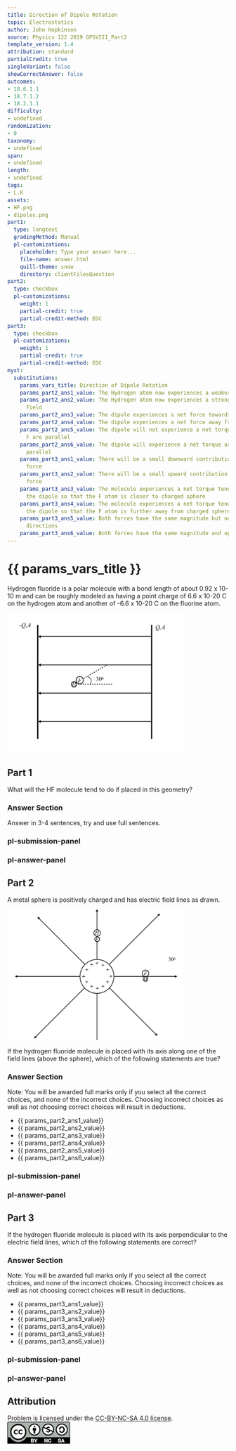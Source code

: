 ```yaml
---
title: Direction of Dipole Rotation
topic: Electrostatics
author: John Hopkinson
source: Physics 122 2019 GPSVIII_Part2
template_version: 1.4
attribution: standard
partialCredit: true
singleVariant: false
showCorrectAnswer: false
outcomes:
- 18.6.1.1
- 18.7.1.2
- 18.2.1.1
difficulty:
- undefined
randomization:
- 0
taxonomy:
- undefined
span:
- undefined
length:
- undefined
tags:
- L.K
assets:
- HF.png
- dipoles.png
part1:
  type: longtext
  gradingMethod: Manual
  pl-customizations:
    placeholder: Type your answer here...
    file-name: answer.html
    quill-theme: snow
    directory: clientFilesQuestion
part2:
  type: checkbox
  pl-customizations:
    weight: 1
    partial-credit: true
    partial-credit-method: EDC
part3:
  type: checkbox
  pl-customizations:
    weight: 1
    partial-credit: true
    partial-credit-method: EDC
myst:
  substitutions:
    params_vars_title: Direction of Dipole Rotation
    params_part2_ans1_value: The Hydrogen atom now experiences a weaker Electric Field
    params_part2_ans2_value: The Hydrogen atom now experiences a stronger Electric
      Field
    params_part2_ans3_value: The dipole experiences a net force towards the sphere
    params_part2_ans4_value: The dipole experiences a net force away from the sphere
    params_part2_ans5_value: The dipole will not experience a net torque as r and
      F are parallel
    params_part2_ans6_value: The dipole will experience a net torque as r and F are
      parallel
    params_part3_ans1_value: There will be a small downward contribution to the net
      force
    params_part3_ans2_value: There will be a small upward contribution to the net
      force
    params_part3_ans3_value: The molecule experiences a net torque tending to rotate
      the dipole so that the F atom is closer to charged sphere
    params_part3_ans4_value: The molecule experiences a net torque tending to rotate
      the dipole so that the F atom is further away from charged sphere
    params_part3_ans5_value: Both forces have the same magnitude but not quite opposite
      directions
    params_part3_ans6_value: Both forces have the same magnitude and opposite directions
---
```

# {{ params_vars_title }}
Hydrogen fluoride is a polar molecule with a bond length of about 0.92 x 10-10 m and can be roughly modeled as having a point charge of 6.6 x 10-20 C on the hydrogen atom and another of -6.6 x 10-20 C on the fluorine atom.

<img src="dipoles.png" width="400">

## Part 1

What will the HF molecule tend to do if placed in this geometry?

### Answer Section

Answer in 3-4 sentences, try and use full sentences.

### pl-submission-panel

### pl-answer-panel

## Part 2

A metal sphere is positively charged and has electric field lines as drawn.

<img src="HF.png" width="400">

If the hydrogen fluoride molecule is placed with its axis along one of the field lines (above the sphere), which of the following statements are true?

### Answer Section

Note: You will be awarded full marks only if you select all the correct choices, and none of the incorrect choices. Choosing incorrect choices as well as not choosing correct choices will result in deductions.

- {{ params_part2_ans1_value}}
- {{ params_part2_ans2_value}}
- {{ params_part2_ans3_value}}
- {{ params_part2_ans4_value}}
- {{ params_part2_ans5_value}}
- {{ params_part2_ans6_value}}

### pl-submission-panel

### pl-answer-panel

## Part 3

If the hydrogen fluoride molecule is placed with its axis perpendicular to the electric field lines, which of the following statements are correct?

### Answer Section

Note: You will be awarded full marks only if you select all the correct choices, and none of the incorrect choices. Choosing incorrect choices as well as not choosing correct choices will result in deductions.

- {{ params_part3_ans1_value}}
- {{ params_part3_ans2_value}}
- {{ params_part3_ans3_value}}
- {{ params_part3_ans4_value}}
- {{ params_part3_ans5_value}}
- {{ params_part3_ans6_value}}

### pl-submission-panel

### pl-answer-panel

## Attribution

Problem is licensed under the [CC-BY-NC-SA 4.0 license](https://creativecommons.org/licenses/by-nc-sa/4.0/).<br> ![The Creative Commons 4.0 license requiring attribution-BY, non-commercial-NC, and share-alike-SA license.](https://raw.githubusercontent.com/firasm/bits/master/by-nc-sa.png)